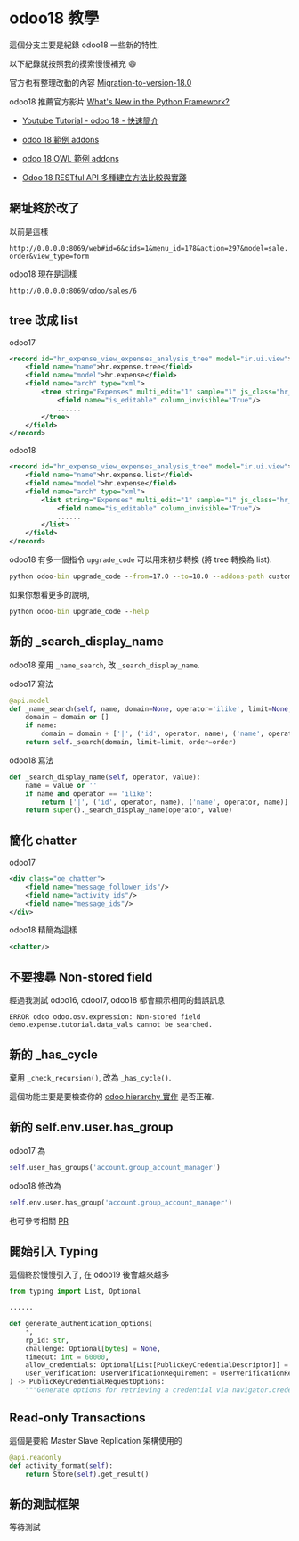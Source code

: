 # odoo18 教學

這個分支主要是紀錄 odoo18 一些新的特性,

以下紀錄就按照我的摸索慢慢補充 :smile:

官方也有整理改動的內容 [Migration-to-version-18.0](https://github.com/OCA/maintainer-tools/wiki/Migration-to-version-18.0)

odoo18 推薦官方影片 [What's New in the Python Framework?](https://www.youtube.com/watch?v=4XVkNRp8Fc4)

* [Youtube Tutorial - odoo 18 - 快速簡介](https://youtu.be/JgUZMSeVgIs)

- [odoo 18 範例 addons](demo_expense_tutorial_v1)

- [odoo 18 OWL 範例 addons](demo_owl_tutorial)

- [Odoo 18 RESTful API 多種建立方法比較與實踐](demo_rest_api)

## 網址終於改了

以前是這樣

`http://0.0.0.0:8069/web#id=6&cids=1&menu_id=178&action=297&model=sale.order&view_type=form`

odoo18 現在是這樣

`http://0.0.0.0:8069/odoo/sales/6`

## tree 改成 list

odoo17

```xml
<record id="hr_expense_view_expenses_analysis_tree" model="ir.ui.view">
    <field name="name">hr.expense.tree</field>
    <field name="model">hr.expense</field>
    <field name="arch" type="xml">
        <tree string="Expenses" multi_edit="1" sample="1" js_class="hr_expense_tree" decoration-info="state == 'draft'">
            <field name="is_editable" column_invisible="True"/>
            ......
        </tree>
    </field>
</record>
```

odoo18

```xml
<record id="hr_expense_view_expenses_analysis_tree" model="ir.ui.view">
    <field name="name">hr.expense.list</field>
    <field name="model">hr.expense</field>
    <field name="arch" type="xml">
        <list string="Expenses" multi_edit="1" sample="1" js_class="hr_expense_tree" decoration-info="state == 'draft'">
            <field name="is_editable" column_invisible="True"/>
            ......
        </list>
    </field>
</record>
```

odoo18 有多一個指令 `upgrade_code` 可以用來初步轉換 (將 tree 轉換為 list).

```cmd
python odoo-bin upgrade_code --from=17.0 --to=18.0 --addons-path custom_addons/
```

如果你想看更多的說明,

```cmd
python odoo-bin upgrade_code --help
```

## 新的 _search_display_name

odoo18 棄用 `_name_search`, 改 `_search_display_name`.

odoo17 寫法

```python
@api.model
def _name_search(self, name, domain=None, operator='ilike', limit=None, order=None):
    domain = domain or []
    if name:
        domain = domain + ['|', ('id', operator, name), ('name', operator, name)]
    return self._search(domain, limit=limit, order=order)
```

odoo18 寫法

```python
def _search_display_name(self, operator, value):
    name = value or ''
    if name and operator == 'ilike':
        return ['|', ('id', operator, name), ('name', operator, name)]
    return super()._search_display_name(operator, value)
```

## 簡化 chatter

odoo17

```xml
<div class="oe_chatter">
    <field name="message_follower_ids"/>
    <field name="activity_ids"/>
    <field name="message_ids"/>
</div>
```

odoo18 精簡為這樣

```xml
<chatter/>
```

## 不要搜尋 Non-stored field

經過我測試 odoo16, odoo17, odoo18 都會顯示相同的錯誤訊息

```text
ERROR odoo odoo.osv.expression: Non-stored field demo.expense.tutorial.data_vals cannot be searched.
```

## 新的 _has_cycle

棄用 `_check_recursion()`, 改為 `_has_cycle()`.

這個功能主要是要檢查你的 [odoo hierarchy 實作](https://github.com/twtrubiks/odoo-demo-addons-tutorial/tree/master/demo_hierarchy_tutorial) 是否正確.

## 新的 self.env.user.has_group

odoo17 為

```python
self.user_has_groups('account.group_account_manager')
```

odoo18 修改為

```python
self.env.user.has_group('account.group_account_manager')
```

也可參考相關 [PR](https://github.com/odoo/odoo/pull/151597)

## 開始引入 Typing

這個終於慢慢引入了, 在 odoo19 後會越來越多

```python
from typing import List, Optional

......

def generate_authentication_options(
    *,
    rp_id: str,
    challenge: Optional[bytes] = None,
    timeout: int = 60000,
    allow_credentials: Optional[List[PublicKeyCredentialDescriptor]] = None,
    user_verification: UserVerificationRequirement = UserVerificationRequirement.PREFERRED,
) -> PublicKeyCredentialRequestOptions:
    """Generate options for retrieving a credential via navigator.credentials.get()
```

## Read-only Transactions

這個是要給 Master Slave Replication 架構使用的

```python
@api.readonly
def activity_format(self):
    return Store(self).get_result()
```

## 新的測試框架

等待測試


